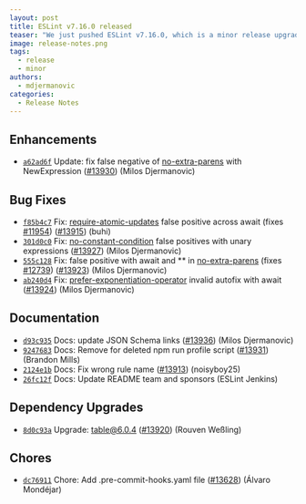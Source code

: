 ```yaml
---
layout: post
title: ESLint v7.16.0 released
teaser: "We just pushed ESLint v7.16.0, which is a minor release upgrade of ESLint. This release adds some new features and fixes several bugs found in the previous release."
image: release-notes.png
tags:
  - release
  - minor
authors:
  - mdjermanovic
categories:
  - Release Notes
---
```


## Enhancements

* [`a62ad6f`](https://github.com/eslint/eslint/commit/a62ad6f03151358b93b5fede022a30d67310705c) Update: fix false negative of [no-extra-parens](/docs/rules/no-extra-parens) with NewExpression ([#13930](https://github.com/eslint/eslint/issues/13930)) (Milos Djermanovic)

## Bug Fixes

* [`f85b4c7`](https://github.com/eslint/eslint/commit/f85b4c72668c95c79fdb342b74dbd53d21baa93f) Fix: [require-atomic-updates](/docs/rules/require-atomic-updates) false positive across await (fixes [#11954](https://github.com/eslint/eslint/issues/11954)) ([#13915](https://github.com/eslint/eslint/issues/13915)) (buhi)
* [`301d0c0`](https://github.com/eslint/eslint/commit/301d0c05229dbd6cfb1045d716524e8ec46fa2c1) Fix: [no-constant-condition](/docs/rules/no-constant-condition) false positives with unary expressions ([#13927](https://github.com/eslint/eslint/issues/13927)) (Milos Djermanovic)
* [`555c128`](https://github.com/eslint/eslint/commit/555c128b49ae6d9c100a9f8429416417edb40d13) Fix: false positive with await and ** in [no-extra-parens](/docs/rules/no-extra-parens) (fixes [#12739](https://github.com/eslint/eslint/issues/12739)) ([#13923](https://github.com/eslint/eslint/issues/13923)) (Milos Djermanovic)
* [`ab240d4`](https://github.com/eslint/eslint/commit/ab240d49833b4e6e594667c1abe5b0caa8a9cf70) Fix: [prefer-exponentiation-operator](/docs/rules/prefer-exponentiation-operator) invalid autofix with await ([#13924](https://github.com/eslint/eslint/issues/13924)) (Milos Djermanovic)

## Documentation

* [`d93c935`](https://github.com/eslint/eslint/commit/d93c9350361d2aa1a1976c553e47ab399e51e8c9) Docs: update JSON Schema links ([#13936](https://github.com/eslint/eslint/issues/13936)) (Milos Djermanovic)
* [`9247683`](https://github.com/eslint/eslint/commit/924768377a4935a95a6ff3866f9545a5a6178b53) Docs: Remove for deleted npm run profile script ([#13931](https://github.com/eslint/eslint/issues/13931)) (Brandon Mills)
* [`2124e1b`](https://github.com/eslint/eslint/commit/2124e1b5dad30a905dc26bde9da472bf622d3f50) Docs: Fix wrong rule name ([#13913](https://github.com/eslint/eslint/issues/13913)) (noisyboy25)
* [`26fc12f`](https://github.com/eslint/eslint/commit/26fc12f88109af9d4081bf0e16364c411bce3009) Docs: Update README team and sponsors (ESLint Jenkins)

## Dependency Upgrades

* [`8d0c93a`](https://github.com/eslint/eslint/commit/8d0c93a7ef9449c7b7d082bbb4b7d8465b0d6bac) Upgrade: table@6.0.4 ([#13920](https://github.com/eslint/eslint/issues/13920)) (Rouven Weßling)

## Chores

* [`dc76911`](https://github.com/eslint/eslint/commit/dc7691103554a99bdb2142561cb507f50f547e3b) Chore: Add .pre-commit-hooks.yaml file ([#13628](https://github.com/eslint/eslint/issues/13628)) (Álvaro Mondéjar)
